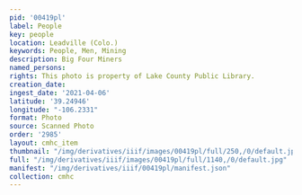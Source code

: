 ```yaml
---
pid: '00419pl'
label: People
key: people
location: Leadville (Colo.)
keywords: People, Men, Mining
description: Big Four Miners
named_persons: 
rights: This photo is property of Lake County Public Library.
creation_date: 
ingest_date: '2021-04-06'
latitude: '39.24946'
longitude: "-106.2331"
format: Photo
source: Scanned Photo
order: '2985'
layout: cmhc_item
thumbnail: "/img/derivatives/iiif/images/00419pl/full/250,/0/default.jpg"
full: "/img/derivatives/iiif/images/00419pl/full/1140,/0/default.jpg"
manifest: "/img/derivatives/iiif/00419pl/manifest.json"
collection: cmhc
---
```

